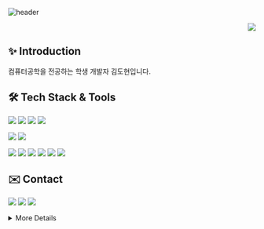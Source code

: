 ![header](https://capsule-render.vercel.app/api?type=venom&color=gradient&height=230&text=Dohyun's%20Github&animation=fadeIn&fontSize=50)
<p align="right">
<a href="https://github.com/seondal"><img src="https://hits.seeyoufarm.com/api/count/incr/badge.svg?url=https%3A%2F%2Fgithub.com%2Fseondal&count_bg=%23000000&title_bg=%23000000&icon=github.svg&icon_color=%23E7E7E7&title=GitHub&edge_flat=false)"/></a>
</p>

## ✨ Introduction 
컴퓨터공학을 전공하는 학생 개발자 김도현입니다.

## 🛠️ Tech Stack & Tools
<img src="https://img.shields.io/badge/python-3670A0?style=flat&logo=python&logoColor=ffdd54" /> <img src="https://img.shields.io/badge/java-007396?style=flat&logo=java&logoColor=white"/> <img src="https://img.shields.io/badge/Spring-6DB33F?style=flat&logo=Spring&logoColor=white"/> <img src="https://img.shields.io/badge/C-A8B9CC?style=flat&logo=C&logoColor=white" />



<img src="https://img.shields.io/badge/AWS-232F3E?style=flat&logo=amazonwebservices&logoColor=white"/> <img src="https://img.shields.io/badge/MySQL-4479A1?style=flat&logo=MySQL&logoColor=white"/>

<img src="https://img.shields.io/badge/Git-F05032.svg?style=flat&logo=Git&logoColor=white" /> <img src="https://img.shields.io/badge/Notion-F3F3F3.svg?style=flat&logo=notion&logoColor=black" /> <img src="https://img.shields.io/badge/Figma-F24E1E.svg?style=flat&logo=figma&logoColor=white" /> <img src="https://img.shields.io/badge/VS Code-007ACC?style=flat&logo=Visual Studio Code&logoColor=white"/> <img src="https://img.shields.io/badge/Xcode-147EFB?style=flat&logo=Xcode&logoColor=white"/> <img src="https://img.shields.io/badge/IntelliJ IDEA-000000?style=flat&logo=IntelliJ IDEA&logoColor=white"/>

## ✉️ Contact
<a href="mailto:3o920@naver.com"><img src="https://img.shields.io/badge/Mail-03C75A?style=flat&logo=Naver&logoColor=white&link=3o920@naver.com"/></a> <a href="https://velog.io/@pu2rile"><img src="https://img.shields.io/badge/Tech Blog-20C997?style=flat&logo=Velog&logoColor=white&link=https://velog.io/@pu2rile"/></a> <a href="https://www.instagram.com/pa1pitate_"><img src="https://img.shields.io/badge/Instagram-E4405F?style=flat&logo=Instagram&logoColor=white&link=https://www.instagram.com/pa1pitate_"/></a>


<details>
<summary>More Details</summary>
<div markdown="1">

[![Velog's GitHub stats](https://velog-readme-stats.vercel.app/api?name=pu2rile&color=dark)](https://velog.io/@pu2rile)

</div>
</details>

